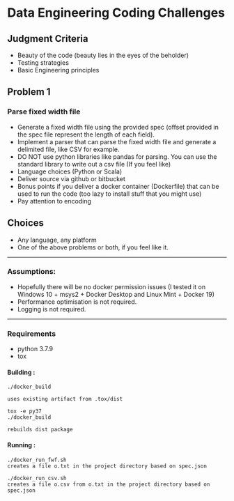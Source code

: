# Data Engineering Coding Challenges

## Judgment Criteria

- Beauty of the code (beauty lies in the eyes of the beholder)
- Testing strategies
- Basic Engineering principles

## Problem 1

### Parse fixed width file

- Generate a fixed width file using the provided spec (offset provided in the spec file represent the length of each field).
- Implement a parser that can parse the fixed width file and generate a delimited file, like CSV for example.
- DO NOT use python libraries like pandas for parsing. You can use the standard library to write out a csv file (If you feel like)
- Language choices (Python or Scala)
- Deliver source via github or bitbucket
- Bonus points if you deliver a docker container (Dockerfile) that can be used to run the code (too lazy to install stuff that you might use)
- Pay attention to encoding

## Choices

- Any language, any platform
- One of the above problems or both, if you feel like it.

---
### Assumptions: 
* Hopefully there will be no docker permission issues (I tested it on Windows 10 + msys2 + Docker Desktop and Linux Mint + Docker 19) 
* Performance optimisation is not required.
* Logging is not required. 
---
###  Requirements 
* python 3.7.9
* tox

#### Building :

    ./docker_build 

    uses existing artifact from .tox/dist 

    tox -e py37
    ./docker_build 

    rebuilds dist package
    
#### Running : 
        
    ./docker_run_fwf.sh 
    creates a file o.txt in the project directory based on spec.json 
    
    ./docker_run_csv.sh 
    creates a file o.csv from o.txt in the project directory based on spec.json